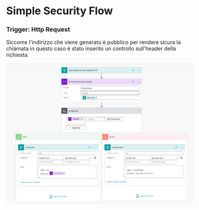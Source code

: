 # Simple Security Flow

### Trigger: Http Request

Siccome l'indirizzo che viene generato è pubblico per rendere sicura la chiamata in questo caso è stato inserito un controllo sull'header della richiesta.

![](https://github.com/N1C0-95/PowerAutomate/blob/main/Security%20Flow/SimpleSecretKeyFromHeader/Screenshot-SimpleSecretKey.png)
